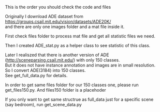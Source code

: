 This is the order you should check the code and files <br />

Originally I download ADE dataset from https://groups.csail.mit.edu/vision/datasets/ADE20K/ <br />
and there are only one images folder and a mat file inside it. <br />

First check files folder to process mat file and get all statistic files we need. <br />

Then I created ADE_stat.py as a helper class to see statistic of this class.  <br />

Later I realiszed that there is another version of ADE (http://sceneparsing.csail.mit.edu/) with only 150 classes.  <br />
But it does not have instance annotation and images are in small resolution. So I convert ADE(3184) into 150 classes. <br />
See get_full_data.py for details. <br />

In order to get same files folder for our 150 classes one, please run get_files150.py. And files150 folder is a placehoder <br />

If you only want to get same structrue as full_data just for a specific scene (say bedroom), run get_scene_data.py <br />




